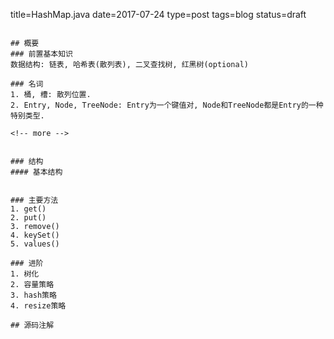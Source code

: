 title=HashMap.java
date=2017-07-24
type=post
tags=blog
status=draft
~~~~~~

## 概要
### 前置基本知识
数据结构: 链表, 哈希表(散列表), 二叉查找树, 红黑树(optional)

### 名词
1. 桶, 槽: 散列位置.
2. Entry, Node, TreeNode: Entry为一个键值对, Node和TreeNode都是Entry的一种特别类型.

<!-- more -->


### 结构
#### 基本结构


### 主要方法
1. get()
2. put()
3. remove()
4. keySet()
5. values()

### 进阶
1. 树化
2. 容量策略
3. hash策略
4. resize策略

## 源码注解
